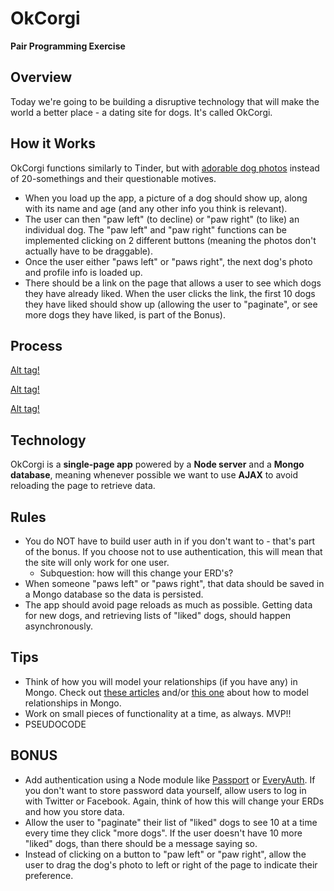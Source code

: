# OkCorgi

**Pair Programming Exercise**

## Overview

Today we're going to be building a disruptive technology that will make the world a better place - a dating site for dogs. It's called OkCorgi.

## How it Works

OkCorgi functions similarly to Tinder, but with [adorable dog photos](https://www.google.com/search?q=corgi+pictures&espv=2&biw=1260&bih=652&source=lnms&tbm=isch&sa=X&ei=s2iNVYHxJIzooATZ-6qQBA&ved=0CAYQ_AUoAQ#tbm=isch&q=corgnelius+and+stumphrey&imgrc=_) instead of 20-somethings and their questionable motives. 

- When you load up the app, a picture of a dog should show up, along with its name and age (and any other info you think is relevant).
- The user can then "paw left" (to decline) or "paw right" (to like) an individual dog. The "paw left" and "paw right" functions can be implemented clicking on 2 different buttons (meaning the photos don't actually have to be draggable).
- Once the user either "paws left" or "paws right", the next dog's photo and profile info is loaded up.
- There should be a link on the page that allows a user to see which dogs they have already liked. When the user clicks the link, the first 10 dogs they have liked should show up (allowing the user to "paginate", or see more dogs they have liked, is part of the Bonus).

## Process

[Alt tag!](public/images/erd.jpg)

[Alt tag!](public/images/mock_up.jpg)

[Alt tag!](public/images/tasks_by_val.jpg)


## Technology

OkCorgi is a **single-page app** powered by a **Node server** and a **Mongo database**, meaning whenever possible we want to use **AJAX** to avoid reloading the page to retrieve data.

## Rules
- You do NOT have to build user auth in if you don't want to - that's part of the bonus. If you choose not to use authentication, this will mean that the site will only work for one user.
    + Subquestion: how will this change your ERD's?
- When someone "paws left" or "paws right", that data should be saved in a Mongo database so the data is persisted.
- The app should avoid page reloads as much as possible. Getting data for new dogs, and retrieving lists of "liked" dogs, should happen asynchronously.

## Tips
- Think of how you will model your relationships (if you have any) in Mongo. Check out [these articles](http://docs.mongodb.org/manual/applications/data-models-relationships/) and/or [this one](http://blog.markstarkman.com/blog/2011/09/15/mongodb-many-to-many-relationship-data-modeling/) about how to model relationships in Mongo.
- Work on small pieces of functionality at a time, as always. MVP!!
- PSEUDOCODE

## BONUS
- Add authentication using a Node module like [Passport](http://passportjs.org/) or [EveryAuth](https://github.com/bnoguchi/everyauth). If you don't want to store password data yourself, allow users to log in with Twitter or Facebook. Again, think of how this will change your ERDs and how you store data.
- Allow the user to "paginate" their list of "liked" dogs to see 10 at a time every time they click "more dogs". If the user doesn't have 10 more "liked" dogs, than there should be a message saying so.
- Instead of clicking on a button to "paw left" or "paw right", allow the user to drag the dog's photo to left or right of the page to indicate their preference.